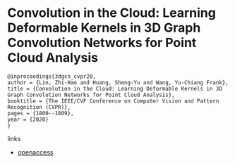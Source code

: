 # Convolution in the Cloud: Learning Deformable Kernels in 3D Graph Convolution Networks for Point Cloud Analysis

```
@inproceedings{3dgcn_cvpr20,
author = {Lin, Zhi-Hao and Huang, Sheng-Yu and Wang, Yu-Chiang Frank},
title = {Convolution in the Cloud: Learning Deformable Kernels in 3D Graph Convolution Networks for Point Cloud Analysis},
booktitle = {The IEEE/CVF Conference on Computer Vision and Pattern Recognition (CVPR)},
pages = {1800--1809},
year = {2020}
}
```

links
- [openaccess](http://openaccess.thecvf.com/content_CVPR_2020/html/Lin_Convolution_in_the_Cloud_Learning_Deformable_Kernels_in_3D_Graph_CVPR_2020_paper.html)
